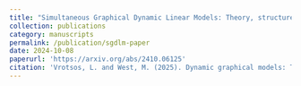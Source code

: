 ```yaml
---
title: "Simultaneous Graphical Dynamic Linear Models: Theory, structure, and Counterfactual Forecasting"
collection: publications
category: manuscripts
permalink: /publication/sgdlm-paper
date: 2024-10-08
paperurl: 'https://arxiv.org/abs/2410.06125'
citation: 'Vrotsos, L. and West, M. (2025). Dynamic graphical models: Theory, structure and counterfactual forecasting.'
---
```

